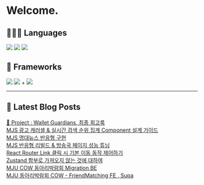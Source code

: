 # Welcome.

## 🧑🏻‍💻 Languages

<p>
    <img src="https://img.shields.io/badge/TypeScript-3178C6?style=flat-square&logo=TypeScript&logoColor=white"/> 
  <img src="https://img.shields.io/badge/JavaScript-F7DF1E?style=flat-square&logo=JavaScript&logoColor=white"/> 
  <img src="https://img.shields.io/badge/Java-5382A1?style=flat-square&logo=openjdk&logoColor=white"/>
</p>

## 📘 Frameworks 

<p>
  <img src="https://img.shields.io/badge/React-61DAFB?style=flat-square&logo=React&logoColor=black"/>
  <img src="https://img.shields.io/badge/Vue.js-4FC08D?style=flat-square&logo=Vue.js&logoColor=white"/>
+ <img src="https://img.shields.io/badge/Next.js-000000?style=flat-square&logo=Next.js&logoColor=white"/>
</p>




---


## 📕 Latest Blog Posts

<a href="https://wonbin109.tistory.com/111">📌 Project : Wallet Guardians, 최종 회고록</a></br><a href=https://wonbin109.tistory.com/191>MJS 광고 캐러셀 &amp; 실시간 검색 순위 집계 Component 설계 가이드</a></br><a href=https://wonbin109.tistory.com/190>MJS 명대뉴스 반응형 구현</a></br><a href=https://wonbin109.tistory.com/189>MJS 반응형 리빌드 &amp; 방송국 페이지 성능 튜닝</a></br><a href=https://wonbin109.tistory.com/188>React Router Link 클릭 시 기본 이동 동작 제어하기</a></br><a href=https://wonbin109.tistory.com/187>Zustand 함부로 가져오지 않는 것에 대하여</a></br><a href=https://wonbin109.tistory.com/186>MJU COW 동아리박람회 Migration BE</a></br><a href=https://wonbin109.tistory.com/185>MJU 동아리박람회 COW - FriendMatching FE , Supa</a></br>